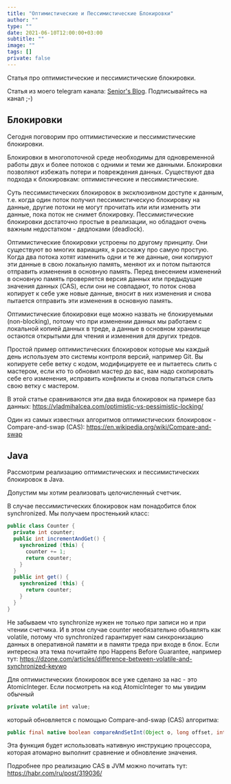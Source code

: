 ```yaml
---
title: "Оптимистические и Пессимистические Блокировки"
author: ""
type: ""
date: 2021-06-10T12:00:00+03:00
subtitle: ""
image: ""
tags: []
private: false
---
```

Статья про оптимистические и пессимистические блокировки.

<!--more-->
Статья из моего telegram канала: [Senior's Blog](https://t.me/seniorsITBlog). Подписывайтесь на канал ;-)

## Блокировки
Сегодня поговорим про оптимистические и пессимистические блокировки.

Блокировки в многопоточной среде необходимы для одновременной работы двух и более потоков с одними и теми же данными. Блокировки позволяют избежать потери и повреждения данных. Существуют два подхода к блокировкам: оптимистические и пессимистические.

Суть пессимистических блокировок в эксклюзивном доступе к данным, т.е. когда один поток получил пессимистическую блокировку на данные, другие потоки не могут прочитать или или изменить эти данные, пока поток не снимет блокировку. Пессимистические блокировки достаточно простые в реализации, но обладают очень важным недостатком - дедлоками (deadlock).

Оптимистические блокировки устроены по другому принципу. Они существуют во многих вариациях, я расскажу про самую простую. Когда два потока хотят изменить одни и те же данные, они копируют эти данные в свою локальную память, меняют их и потом пытаются отправить изменения в основную память. Перед внесением изменений в основную память проверяется версия данных или предыдущие значения данных (CAS), если они не совпадают, то поток снова копирует к себе уже новые данные, вносит в них изменения и снова пытается отправить эти изменения в основную память.

Оптимистические блокировки еще можно назвать не блокируемыми (non-blocking), потому что при изменении данных мы работаем с локальной копией данных в треде, а данные в основном хранилище остаются открытыми для чтения и изменения для других тредов.

Простой пример оптимистических блокировок которые мы каждый день используем это системы контроля версий, например Git. Вы копируете себе ветку с кодом, модифицируете ее и пытаетесь слить с мастером, если кто то обновил мастер до вас, вам надо скопировать себе его изменения, исправить конфликты и снова попытаться слить свою ветку с мастером.

В этой статье сравниваются эти два вида блокировок на примере баз данных:
https://vladmihalcea.com/optimistic-vs-pessimistic-locking/

Один из самых известных алгоритмов оптимистических блокировок - Compare-and-swap (CAS):
https://en.wikipedia.org/wiki/Compare-and-swap

## Java
Рассмотрим реализацию оптимистических и пессимистических блокировок в Java.

Допустим мы хотим реализовать целочисленный счетчик.

В случае пессимистических блокировок нам понадобится блок synchronized.
Мы получаем простенький класс:
```java
public class Counter {
  private int counter;
  public int incrementAndGet() {
    synchronized (this) {
      counter += 1;
      return counter;
    }
  }
  public int get() {
    synchronized (this) {
      return counter;
    }
  }
}
```

Не забываем что synchronize нужен не только при записи но и при чтении счетчика. И в этом случае counter необязательно объявлять как volatile, потому что synchronized гарантирует нам синхронизацию данных в оперативной памяти и в памяти треда при входе в блок. Если интересна эта тема почитайте про Happens Before Guarantee, например тут:
https://dzone.com/articles/difference-between-volatile-and-synchronized-keywo

Для оптимистических блокировок все уже сделано за нас - это AtomicInteger. Если посмотреть на код AtomicInteger то мы увидим обычный
```java
private volatile int value;
```

который обновляется с помощью Compare-and-swap (CAS) алгоритма:
```java
public final native boolean compareAndSetInt(Object o, long offset, int expected, int x);
```

Эта функция будет использовать нативную инструкцию процессора, которая атомарно выполнит сравнение и обновление значения.

Подробнее про реализацию CAS в JVM можно почитать тут:
https://habr.com/ru/post/319036/